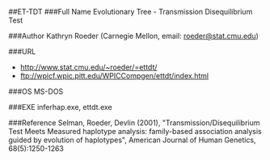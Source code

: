 ##ET-TDT
###Full Name
Evolutionary Tree - Transmission Disequilibrium Test

###Author
Kathryn Roeder (Carnegie Mellon, email: roeder@stat.cmu.edu)

###URL
* http://www.stat.cmu.edu/~roeder/=ettdt/
* ftp://wpicf.wpic.pitt.edu/WPICCompgen/ettdt/index.html

###OS
MS-DOS

###EXE
inferhap.exe, ettdt.exe

###Reference
Selman, Roeder, Devlin (2001), "Transmission/Disequilibrium Test Meets Measured haplotype analysis: family-based association analysis guided by evolution of haplotypes", American Journal of Human Genetics, 68(5):1250-1263


